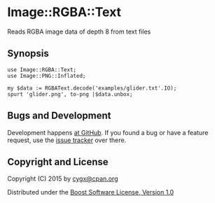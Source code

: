 # Image::RGBA::Text

Reads RGBA image data of depth 8 from text files


## Synopsis

```
use Image::RGBA::Text;
use Image::PNG::Inflated;

my $data := RGBAText.decode('examples/glider.txt'.IO);
spurt 'glider.png', to-png |$data.unbox;
```


## Bugs and Development

Development happens [at GitHub][SOURCE]. If you found a bug or have a feature
request, use the [issue tracker][ISSUES] over there.


## Copyright and License

Copyright (C) 2015 by <cygx@cpan.org>

Distributed under the [Boost Software License, Version 1.0][LICENSE]


[SOURCE]:       https://github.com/cygx/p6-image-rgba-text
[ISSUES]:       https://github.com/cygx/p6-image-rgba-text/issues
[LICENSE]:      http://www.boost.org/LICENSE_1_0.txt
